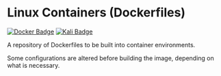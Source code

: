 # Linux Containers (Dockerfiles)
[![Docker Badge](https://img.shields.io/badge/Docker-1D63ED?logo=docker&logoColor=white)](https://docker.com)
[![Kali Badge](https://img.shields.io/badge/Kali_Linux-2777FF?logo=kalilinux&logoColor=white)](https://kali.org/)

A repository of Dockerfiles to be built into container environments.

Some configurations are altered before building the image, depending on what is necessary.
